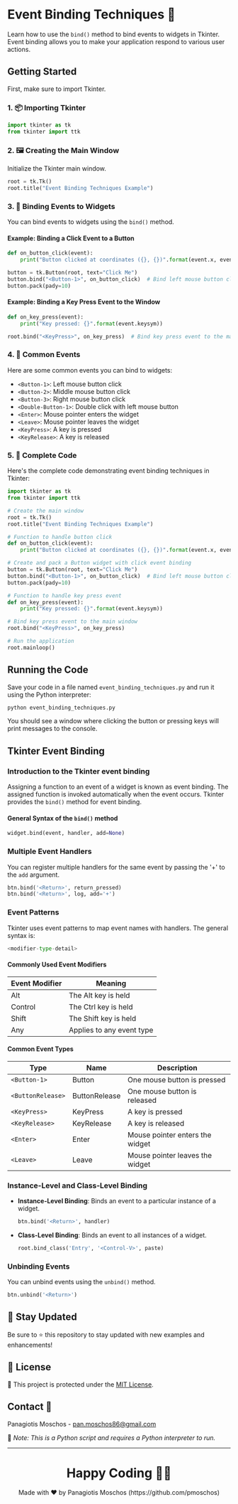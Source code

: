 # Event Binding Techniques 🔧

Learn how to use the `bind()` method to bind events to widgets in Tkinter. Event binding allows you to make your application respond to various user actions.

## Getting Started

First, make sure to import Tkinter.

### 1. 📦 **Importing Tkinter**

```python
import tkinter as tk
from tkinter import ttk
```

### 2. 🖼️ **Creating the Main Window**

Initialize the Tkinter main window.

```python
root = tk.Tk()
root.title("Event Binding Techniques Example")
```

### 3. 🔧 **Binding Events to Widgets**

You can bind events to widgets using the `bind()` method.

#### Example: Binding a Click Event to a Button

```python
def on_button_click(event):
    print("Button clicked at coordinates ({}, {})".format(event.x, event.y))

button = tk.Button(root, text="Click Me")
button.bind("<Button-1>", on_button_click)  # Bind left mouse button click
button.pack(pady=10)
```

#### Example: Binding a Key Press Event to the Window

```python
def on_key_press(event):
    print("Key pressed: {}".format(event.keysym))

root.bind("<KeyPress>", on_key_press)  # Bind key press event to the main window
```

### 4. 🔑 **Common Events**

Here are some common events you can bind to widgets:

- `<Button-1>`: Left mouse button click
- `<Button-2>`: Middle mouse button click
- `<Button-3>`: Right mouse button click
- `<Double-Button-1>`: Double click with left mouse button
- `<Enter>`: Mouse pointer enters the widget
- `<Leave>`: Mouse pointer leaves the widget
- `<KeyPress>`: A key is pressed
- `<KeyRelease>`: A key is released

### 5. 📑 **Complete Code**

Here's the complete code demonstrating event binding techniques in Tkinter:

```python
import tkinter as tk
from tkinter import ttk

# Create the main window
root = tk.Tk()
root.title("Event Binding Techniques Example")

# Function to handle button click
def on_button_click(event):
    print("Button clicked at coordinates ({}, {})".format(event.x, event.y))

# Create and pack a Button widget with click event binding
button = tk.Button(root, text="Click Me")
button.bind("<Button-1>", on_button_click)  # Bind left mouse button click
button.pack(pady=10)

# Function to handle key press event
def on_key_press(event):
    print("Key pressed: {}".format(event.keysym))

# Bind key press event to the main window
root.bind("<KeyPress>", on_key_press)

# Run the application
root.mainloop()
```

## Running the Code

Save your code in a file named `event_binding_techniques.py` and run it using the Python interpreter:

```sh
python event_binding_techniques.py
```

You should see a window where clicking the button or pressing keys will print messages to the console.

## Tkinter Event Binding

### Introduction to the Tkinter event binding

Assigning a function to an event of a widget is known as event binding. The assigned function is invoked automatically when the event occurs. Tkinter provides the `bind()` method for event binding.

#### General Syntax of the `bind()` method

```python
widget.bind(event, handler, add=None)
```

### Multiple Event Handlers

You can register multiple handlers for the same event by passing the '+' to the `add` argument.

```python
btn.bind('<Return>', return_pressed)
btn.bind('<Return>', log, add='+')
```

### Event Patterns

Tkinter uses event patterns to map event names with handlers. The general syntax is:

```python
<modifier-type-detail>
```

#### Commonly Used Event Modifiers

| Event Modifier | Meaning                 |
|----------------|-------------------------|
| Alt            | The Alt key is held     |
| Control        | The Ctrl key is held    |
| Shift          | The Shift key is held   |
| Any            | Applies to any event type |

#### Common Event Types

| Type            | Name        | Description                                    |
|-----------------|-------------|------------------------------------------------|
| `<Button-1>`    | Button      | One mouse button is pressed                    |
| `<ButtonRelease>` | ButtonRelease | One mouse button is released                  |
| `<KeyPress>`    | KeyPress    | A key is pressed                               |
| `<KeyRelease>`  | KeyRelease  | A key is released                              |
| `<Enter>`       | Enter       | Mouse pointer enters the widget                |
| `<Leave>`       | Leave       | Mouse pointer leaves the widget                |

### Instance-Level and Class-Level Binding

- **Instance-Level Binding**: Binds an event to a particular instance of a widget.
  
  ```python
  btn.bind('<Return>', handler)
  ```

- **Class-Level Binding**: Binds an event to all instances of a widget.
  
  ```python
  root.bind_class('Entry', '<Control-V>', paste)
  ```

### Unbinding Events

You can unbind events using the `unbind()` method.

```python
btn.unbind('<Return>')
```

## 📢 Stay Updated

Be sure to ⭐ this repository to stay updated with new examples and enhancements!

## 📄 License

🔐 This project is protected under the [MIT License](https://mit-license.org/).

## Contact 📧

Panagiotis Moschos - pan.moschos86@gmail.com

🔗 *Note: This is a Python script and requires a Python interpreter to run.*

---

<h1 align=center>Happy Coding 👨‍💻 </h1>

<p align="center">
  Made with ❤️ by Panagiotis Moschos (https://github.com/pmoschos)
</p>
